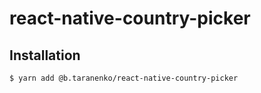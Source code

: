 # react-native-country-picker

## Installation

```bash
$ yarn add @b.taranenko/react-native-country-picker
```
